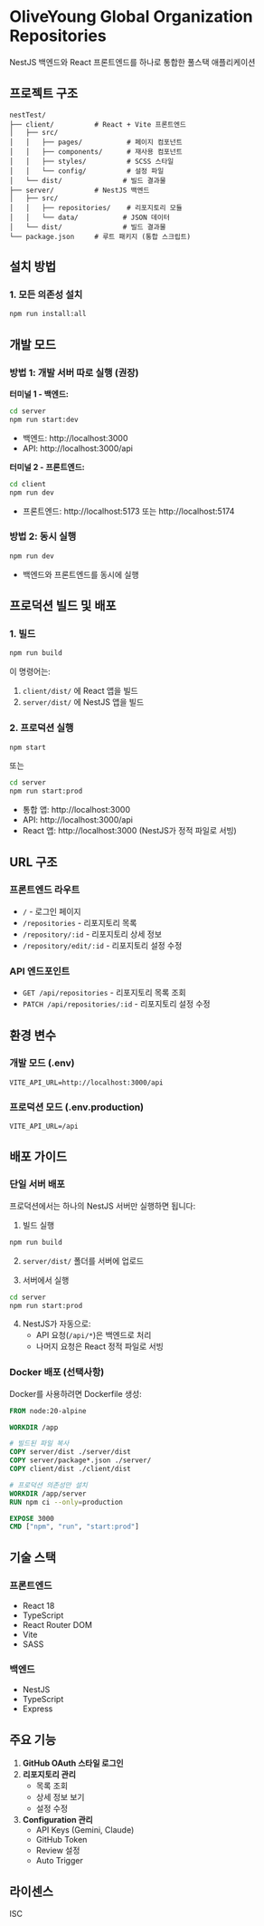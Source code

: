 # OliveYoung Global Organization Repositories

NestJS 백엔드와 React 프론트엔드를 하나로 통합한 풀스택 애플리케이션

## 프로젝트 구조

```
nestTest/
├── client/          # React + Vite 프론트엔드
│   ├── src/
│   │   ├── pages/           # 페이지 컴포넌트
│   │   ├── components/      # 재사용 컴포넌트
│   │   ├── styles/          # SCSS 스타일
│   │   └── config/          # 설정 파일
│   └── dist/               # 빌드 결과물
├── server/          # NestJS 백엔드
│   ├── src/
│   │   ├── repositories/    # 리포지토리 모듈
│   │   └── data/           # JSON 데이터
│   └── dist/               # 빌드 결과물
└── package.json     # 루트 패키지 (통합 스크립트)
```

## 설치 방법

### 1. 모든 의존성 설치
```bash
npm run install:all
```

## 개발 모드

### 방법 1: 개발 서버 따로 실행 (권장)

**터미널 1 - 백엔드:**
```bash
cd server
npm run start:dev
```
- 백엔드: http://localhost:3000
- API: http://localhost:3000/api

**터미널 2 - 프론트엔드:**
```bash
cd client
npm run dev
```
- 프론트엔드: http://localhost:5173 또는 http://localhost:5174

### 방법 2: 동시 실행
```bash
npm run dev
```
- 백엔드와 프론트엔드를 동시에 실행

## 프로덕션 빌드 및 배포

### 1. 빌드
```bash
npm run build
```
이 명령어는:
1. `client/dist/` 에 React 앱을 빌드
2. `server/dist/` 에 NestJS 앱을 빌드

### 2. 프로덕션 실행
```bash
npm start
```
또는
```bash
cd server
npm run start:prod
```

- 통합 앱: http://localhost:3000
- API: http://localhost:3000/api
- React 앱: http://localhost:3000 (NestJS가 정적 파일로 서빙)

## URL 구조

### 프론트엔드 라우트
- `/` - 로그인 페이지
- `/repositories` - 리포지토리 목록
- `/repository/:id` - 리포지토리 상세 정보
- `/repository/edit/:id` - 리포지토리 설정 수정

### API 엔드포인트
- `GET /api/repositories` - 리포지토리 목록 조회
- `PATCH /api/repositories/:id` - 리포지토리 설정 수정

## 환경 변수

### 개발 모드 (.env)
```
VITE_API_URL=http://localhost:3000/api
```

### 프로덕션 모드 (.env.production)
```
VITE_API_URL=/api
```

## 배포 가이드

### 단일 서버 배포
프로덕션에서는 하나의 NestJS 서버만 실행하면 됩니다:

1. 빌드 실행
```bash
npm run build
```

2. `server/dist/` 폴더를 서버에 업로드

3. 서버에서 실행
```bash
cd server
npm run start:prod
```

4. NestJS가 자동으로:
   - API 요청(`/api/*`)은 백엔드로 처리
   - 나머지 요청은 React 정적 파일로 서빙

### Docker 배포 (선택사항)
Docker를 사용하려면 Dockerfile 생성:

```dockerfile
FROM node:20-alpine

WORKDIR /app

# 빌드된 파일 복사
COPY server/dist ./server/dist
COPY server/package*.json ./server/
COPY client/dist ./client/dist

# 프로덕션 의존성만 설치
WORKDIR /app/server
RUN npm ci --only=production

EXPOSE 3000
CMD ["npm", "run", "start:prod"]
```

## 기술 스택

### 프론트엔드
- React 18
- TypeScript
- React Router DOM
- Vite
- SASS

### 백엔드
- NestJS
- TypeScript
- Express

## 주요 기능

1. **GitHub OAuth 스타일 로그인**
2. **리포지토리 관리**
   - 목록 조회
   - 상세 정보 보기
   - 설정 수정
3. **Configuration 관리**
   - API Keys (Gemini, Claude)
   - GitHub Token
   - Review 설정
   - Auto Trigger

## 라이센스

ISC
